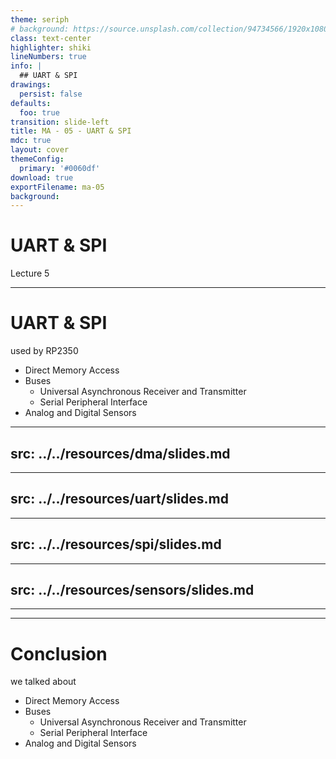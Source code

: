 ```yaml
---
theme: seriph
# background: https://source.unsplash.com/collection/94734566/1920x1080
class: text-center
highlighter: shiki
lineNumbers: true
info: |
  ## UART & SPI
drawings:
  persist: false
defaults:
  foo: true
transition: slide-left
title: MA - 05 - UART & SPI
mdc: true
layout: cover
themeConfig:
  primary: '#0060df'
download: true
exportFilename: ma-05
background:
---
```


# UART & SPI
Lecture 5

---

# UART & SPI
used by RP2350

- Direct Memory Access
- Buses
  - Universal Asynchronous Receiver and Transmitter
  - Serial Peripheral Interface
- Analog and Digital Sensors

<!--
DMA
-->

---
src: ../../resources/dma/slides.md
---

<!-- UART -->

---
src: ../../resources/uart/slides.md
---

<!-- SPI -->

---
src: ../../resources/spi/slides.md
---

<!-- Sensors -->

---
src: ../../resources/sensors/slides.md
---

---
---
# Conclusion
we talked about

- Direct Memory Access
- Buses
  - Universal Asynchronous Receiver and Transmitter
  - Serial Peripheral Interface
- Analog and Digital Sensors

